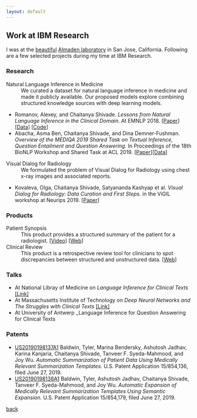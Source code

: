 ```yaml
---
layout: default
---
```


## Work at IBM Research
I was at the [beautiful](https://flic.kr/p/e9D4tp) [Almaden laboratory](http://www.research.ibm.com/labs/almaden/) in San Jose, California. Following are a few selected projects during my time at IBM Research.

### Research

<dl>
<dt> Natural Language Inference in Medicine </dt>
<dd> We curated a dataset for natural language inference in medicine and made it publicly available. Our proposed models explore combining structured knowledge sources with deep learning models.</dd>
</dl>

* Romanov, Alexey, and Chaitanya Shivade. _Lessons from Natural Language Inference in the Clinical Domain._ At EMNLP 2018. [[Paper](https://arxiv.org/abs/1808.06752)] [[Data](http://doi.org/10.13026/C2RS98)] [[Code](https://github.com/jgc128/mednli)] 
* Abacha, Asma Ben, Chaitanya Shivade, and Dina Demner-Fushman. _Overview of the MEDIQA 2019 Shared Task on Textual Inference, Question Entailment and Question Answering._ In Proceedings of the 18th BioNLP Workshop and Shared Task at ACL 2019. [[Paper](https://www.aclweb.org/anthology/W19-5039.pdf)][[Data](https://physionet.org/content/mednli-bionlp19/1.0.1/)]


<dl>
<dt> Visual Dialog for Radiology </dt>
<dd> We formulated the problem of Visual Dialog for Radiology using chest x-ray images and associated reports.</dd>
</dl>

* Kovaleva, Olga, Chaitanya Shivade, Satyananda Kashyap et al. _Visual Dialog for Radiology: Data Curation and First Steps._
in the ViGIL workshop at Neurips 2019. [[Paper](https://vigilworkshop.github.io/static/papers/15.pdf)]

### Products

<dl>
  <dt>Patient Synopsis</dt> 
    <dd> This product provides a structured summary of the patient for a radiologist. [<a href="https://www.youtube.com/watch?v=NgqP-MKpAGQ">Video</a>] [<a href="https://www.ibm.com/us-en/marketplace/watson-imaging-patient-synopsis">Web</a>]
  </dd>
  <dt>Clinical Review</dt>
  <dd>This product is a retrospective review tool for clinicians to spot discrepancies between structured and unstructured data. [<a href="https://www.ibm.com/us-en/marketplace/watson-imaging-clinical-review">Web</a>]</dd>
</dl>

### Talks
* At National Libray of Medicine on _Language Inference for Clinical Texts_ [[Link]](https://ceb.nlm.nih.gov/2018/09/27/lecture-language-inference-in-clinical-text-by-dr-chaitanya-shivade-on-10-2-18/)
* At Massachusetts Institute of Technology on _Deep Neural Networks and The Struggles with Clinical Texts_ [[Link]](https://criticaldata.mit.edu/consortium/)
* At University of Antwerp _Language Inference for Question Answering for Clinical Texts

### Patents
* [US20190198137A1](https://patents.google.com/patent/US20190198137A1/en) Baldwin, Tyler, Marina Bendersky, Ashutosh Jadhav, Karina Kanjaria, Chaitanya Shivade, Tanveer F. Syeda-Mahmood, and Joy Wu. _Automatic Summarization of Patient Data Using Medically Relevant Summarization Templates._ U.S. Patent Application 15/854,136, filed June 27, 2019.
* [US20190198138A1](https://patents.google.com/patent/US20190198138A1/en) Baldwin, Tyler, Ashutosh Jadhav, Chaitanya Shivade, Tanveer F. Syeda-Mahmood, and Joy Wu. _Automatic Expansion of Medically Relevant Summarization Templates Using Semantic Expansion._ U.S. Patent Application 15/854,179, filed June 27, 2019.

[back](./)
